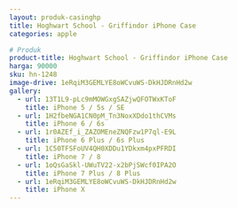 ```yaml
---
layout: produk-casinghp
title: Hoghwart School - Griffindor iPhone Case
categories: apple

# Produk
product-title: Hoghwart School - Griffindor iPhone Case
harga: 90000
sku: hn-1248
image-drive: 1eRqiM3GEMLYE8oWCvuWS-DkHJDRnHd2w
gallery:
  - url: 13T1L9-pLc9mMOWGxgSAZjwQFOTWxKToF
    title: iPhone 5 / 5s / SE
  - url: 1H2fbeNGA1CN0pM_Tn3NoxXDdo1thCVMs
    title: iPhone 6 / 6s
  - url: 1r0AZEf_i_ZAZOMEneZNQFzw1P7ql-E9L
    title: iPhone 6 Plus / 6s Plus
  - url: 1C50TFSFoUV4QH0XDDu1YDkxm4pxPFRDI
    title: iPhone 7 / 8
  - url: 1oQsGaSkl-UWuTV22-x2bPjSWcf0IPA2O
    title: iPhone 7 Plus / 8 Plus
  - url: 1eRqiM3GEMLYE8oWCvuWS-DkHJDRnHd2w
    title: iPhone X
---
```

